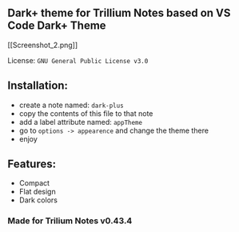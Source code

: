 
## Dark+ theme for Trillium Notes based on VS Code Dark+ Theme

[[Screenshot_2.png]]

License: `GNU General Public License v3.0`

## Installation:
 - create a note named: `dark-plus`
 - copy the contents of this file to that note
 - add a label attribute named: `appTheme`
 - go to `options -> appearence` and change the theme there
 - enjoy

## Features:
 - Compact
 - Flat design
 - Dark colors

### Made for Trilium Notes v0.43.4
